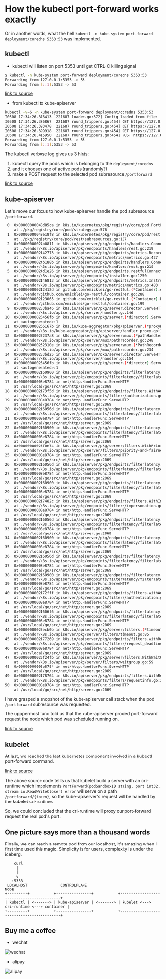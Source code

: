 # How the kubectl port-forward works exactly

Or in another words, what the hell `kubectl -n kube-system port-forward
deployment/coredns 5353:53` was implemented.

## kubectl

- kubectl will listen on port 5353 until get CTRL-C killing signal

```bash
$ kubectl -n kube-system port-forward deployment/coredns 5353:53
Forwarding from 127.0.0.1:5353 -> 53
Forwarding from [::1]:5353 -> 53
```

[link to source](https://github.com/kubernetes/kubernetes/blob/3dd0597843ced8270bbbb9d26ac390397e2c4166/staging/src/k8s.io/kubectl/pkg/cmd/portforward/portforward.go#L401)

- from kubectl to kube-apiserver

```bash
kubectl -v=6 -n kube-system port-forward deployment/coredns 5353:53
I0508 17:34:26.376413  221687 loader.go:372] Config loaded from file:  /home/park/.kube/config
I0508 17:34:26.386867  221687 round_trippers.go:454] GET https://127.0.0.1:45691/apis/apps/v1/namespaces/kube-system/deployments/coredns 200 OK in 6 milliseconds
I0508 17:34:26.393478  221687 round_trippers.go:454] GET https://127.0.0.1:45691/api/v1/namespaces/kube-system/pods?labelSelector=k8s-app%3Dkube-dns 200 OK in 2 milliseconds
I0508 17:34:26.399918  221687 round_trippers.go:454] GET https://127.0.0.1:45691/api/v1/namespaces/kube-system/pods/coredns-df9744896-vh84c 200 OK in 1 milliseconds
I0508 17:34:26.415950  221687 round_trippers.go:454] POST https://127.0.0.1:45691/api/v1/namespaces/kube-system/pods/coredns-df9744896-vh84c/portforward 101 Switching Protocols in 12 milliseconds
Forwarding from 127.0.0.1:5353 -> 53
Forwarding from [::1]:5353 -> 53
```

The kubectl verbose log gives us 3 hints:

1. kubectl query the pods which is belonging to the `deployment/coredns`
2. and it chooses one of active pods (randomly?)
3. make a POST request to the selected pod subresource `/portforward`

[link to source](https://github.com/kubernetes/kubernetes/blob/3dd0597843ced8270bbbb9d26ac390397e2c4166/staging/src/k8s.io/kubectl/pkg/cmd/portforward/portforward.go#L408)

## kube-apiserver

Let's move our focus to how kube-apiserver handle the pod subresource `/portforward`.

```bash
 0  0x00000000048d85ca in k8s.io/kubernetes/pkg/registry/core/pod.PortForwardLocation
    at ./pkg/registry/core/pod/strategy.go:576
 1  0x00000000048e18f8 in k8s.io/kubernetes/pkg/registry/core/pod/rest.(*PortForwardREST).Connect
    at ./pkg/registry/core/pod/rest/subresources.go:187
 2  0x00000000024b0811 in k8s.io/apiserver/pkg/endpoints/handlers.ConnectResource.func1.1
    at ./vendor/k8s.io/apiserver/pkg/endpoints/handlers/rest.go:219
 3  0x0000000002142773 in k8s.io/apiserver/pkg/endpoints/metrics.RecordLongRunning
    at ./vendor/k8s.io/apiserver/pkg/endpoints/metrics/metrics.go:427
 4  0x00000000024b188b in k8s.io/apiserver/pkg/endpoints/handlers.ConnectResource.func1
    at ./vendor/k8s.io/apiserver/pkg/endpoints/handlers/rest.go:218
 5  0x00000000024d1e26 in k8s.io/apiserver/pkg/endpoints.restfulConnectResource.func1
    at ./vendor/k8s.io/apiserver/pkg/endpoints/installer.go:1250
 6  0x0000000002146813 in k8s.io/apiserver/pkg/endpoints/metrics.InstrumentRouteFunc.func1
    at ./vendor/k8s.io/apiserver/pkg/endpoints/metrics/metrics.go:483
 7  0x000000000212412d in github.com/emicklei/go-restful.(*Container).dispatch
    at ./vendor/github.com/emicklei/go-restful/container.go:288
 8  0x0000000002123065 in github.com/emicklei/go-restful.(*Container).Dispatch
    at ./vendor/github.com/emicklei/go-restful/container.go:199
 9  0x000000000253ba46 in k8s.io/apiserver/pkg/server.director.ServeHTTP
    at ./vendor/k8s.io/apiserver/pkg/server/handler.go:146
10  0x00000000025456fb in k8s.io/apiserver/pkg/server.(*director).ServeHTTP
    at <autogenerated>:1
11  0x000000000266167b in k8s.io/kube-aggregator/pkg/apiserver.(*proxyHandler).ServeHTTP
    at ./vendor/k8s.io/kube-aggregator/pkg/apiserver/handler_proxy.go:123
12  0x00000000023237a8 in k8s.io/apiserver/pkg/server/mux.(*pathHandler).ServeHTTP
    at ./vendor/k8s.io/apiserver/pkg/server/mux/pathrecorder.go:248
13  0x000000000232310e in k8s.io/apiserver/pkg/server/mux.(*PathRecorderMux).ServeHTTP
    at ./vendor/k8s.io/apiserver/pkg/server/mux/pathrecorder.go:234
14  0x000000000253bd25 in k8s.io/apiserver/pkg/server.director.ServeHTTP
    at ./vendor/k8s.io/apiserver/pkg/server/handler.go:154
15  0x00000000025456fb in k8s.io/apiserver/pkg/server.(*director).ServeHTTP
    at <autogenerated>:1
16  0x0000000002160900 in k8s.io/apiserver/pkg/endpoints/filterlatency.trackCompleted.func1
    at ./vendor/k8s.io/apiserver/pkg/endpoints/filterlatency/filterlatency.go:95
17  0x00000000008e8784 in net/http.HandlerFunc.ServeHTTP
    at /usr/local/go/src/net/http/server.go:2069
18  0x0000000002173f5d in k8s.io/apiserver/pkg/endpoints/filters.WithAuthorization.func1
    at ./vendor/k8s.io/apiserver/pkg/endpoints/filters/authorization.go:64
19  0x00000000008e8784 in net/http.HandlerFunc.ServeHTTP
    at /usr/local/go/src/net/http/server.go:2069
20  0x000000000216056d in k8s.io/apiserver/pkg/endpoints/filterlatency.trackStarted.func1
    at ./vendor/k8s.io/apiserver/pkg/endpoints/filterlatency/filterlatency.go:71
21  0x00000000008e8784 in net/http.HandlerFunc.ServeHTTP
    at /usr/local/go/src/net/http/server.go:2069
22  0x0000000002160900 in k8s.io/apiserver/pkg/endpoints/filterlatency.trackCompleted.func1
    at ./vendor/k8s.io/apiserver/pkg/endpoints/filterlatency/filterlatency.go:95
23  0x00000000008e8784 in net/http.HandlerFunc.ServeHTTP
    at /usr/local/go/src/net/http/server.go:2069
24  0x00000000023f0e74 in k8s.io/apiserver/pkg/server/filters.WithPriorityAndFairness.func1
    at ./vendor/k8s.io/apiserver/pkg/server/filters/priority-and-fairness.go:90
25  0x00000000008e8784 in net/http.HandlerFunc.ServeHTTP
    at /usr/local/go/src/net/http/server.go:2069
26  0x000000000216056d in k8s.io/apiserver/pkg/endpoints/filterlatency.trackStarted.func1
    at ./vendor/k8s.io/apiserver/pkg/endpoints/filterlatency/filterlatency.go:71
27  0x00000000008e8784 in net/http.HandlerFunc.ServeHTTP
    at /usr/local/go/src/net/http/server.go:2069
28  0x0000000002160900 in k8s.io/apiserver/pkg/endpoints/filterlatency.trackCompleted.func1
    at ./vendor/k8s.io/apiserver/pkg/endpoints/filterlatency/filterlatency.go:95
29  0x00000000008e8784 in net/http.HandlerFunc.ServeHTTP
    at /usr/local/go/src/net/http/server.go:2069
30  0x000000000217482c in k8s.io/apiserver/pkg/endpoints/filters.WithImpersonation.func1
    at ./vendor/k8s.io/apiserver/pkg/endpoints/filters/impersonation.go:50
31  0x00000000008e8784 in net/http.HandlerFunc.ServeHTTP
    at /usr/local/go/src/net/http/server.go:2069
32  0x000000000216056d in k8s.io/apiserver/pkg/endpoints/filterlatency.trackStarted.func1
    at ./vendor/k8s.io/apiserver/pkg/endpoints/filterlatency/filterlatency.go:71
33  0x00000000008e8784 in net/http.HandlerFunc.ServeHTTP
    at /usr/local/go/src/net/http/server.go:2069
34  0x0000000002160900 in k8s.io/apiserver/pkg/endpoints/filterlatency.trackCompleted.func1
    at ./vendor/k8s.io/apiserver/pkg/endpoints/filterlatency/filterlatency.go:95
35  0x00000000008e8784 in net/http.HandlerFunc.ServeHTTP
    at /usr/local/go/src/net/http/server.go:2069
36  0x000000000216056d in k8s.io/apiserver/pkg/endpoints/filterlatency.trackStarted.func1
    at ./vendor/k8s.io/apiserver/pkg/endpoints/filterlatency/filterlatency.go:71
37  0x00000000008e8784 in net/http.HandlerFunc.ServeHTTP
    at /usr/local/go/src/net/http/server.go:2069
38  0x0000000002160900 in k8s.io/apiserver/pkg/endpoints/filterlatency.trackCompleted.func1
    at ./vendor/k8s.io/apiserver/pkg/endpoints/filterlatency/filterlatency.go:95
39  0x00000000008e8784 in net/http.HandlerFunc.ServeHTTP
    at /usr/local/go/src/net/http/server.go:2069
40  0x0000000002172fff in k8s.io/apiserver/pkg/endpoints/filters.withAuthentication.func1
    at ./vendor/k8s.io/apiserver/pkg/endpoints/filters/authentication.go:80
41  0x00000000008e8784 in net/http.HandlerFunc.ServeHTTP
    at /usr/local/go/src/net/http/server.go:2069
42  0x00000000021606f6 in k8s.io/apiserver/pkg/endpoints/filterlatency.trackStarted.func1
    at ./vendor/k8s.io/apiserver/pkg/endpoints/filterlatency/filterlatency.go:80
43  0x00000000008e8784 in net/http.HandlerFunc.ServeHTTP
    at /usr/local/go/src/net/http/server.go:2069
44  0x00000000023ecb0b in k8s.io/apiserver/pkg/server/filters.(*timeoutHandler).ServeHTTP
    at ./vendor/k8s.io/apiserver/pkg/server/filters/timeout.go:85
45  0x0000000002177269 in k8s.io/apiserver/pkg/endpoints/filters.withRequestDeadline.func1
    at ./vendor/k8s.io/apiserver/pkg/endpoints/filters/request_deadline.go:66
46  0x00000000008e8784 in net/http.HandlerFunc.ServeHTTP
    at /usr/local/go/src/net/http/server.go:2069
47  0x00000000023f24fb in k8s.io/apiserver/pkg/server/filters.WithWaitGroup.func1
    at ./vendor/k8s.io/apiserver/pkg/server/filters/waitgroup.go:59
48  0x00000000008e8784 in net/http.HandlerFunc.ServeHTTP
    at /usr/local/go/src/net/http/server.go:2069
49  0x0000000002178764 in k8s.io/apiserver/pkg/endpoints/filters.WithRequestInfo.func1
    at ./vendor/k8s.io/apiserver/pkg/endpoints/filters/requestinfo.go:39
50  0x00000000008e8784 in net/http.HandlerFunc.ServeHTTP
    at /usr/local/go/src/net/http/server.go:2069
```

I have grasped a snopshot of the kube-apiserver call stack when the pod
`/portforward` subresource was requested.

The upppermost func told us that the kube-apiserver proxied port-forward request
the node which pod was scheduled running on.

[link to source](https://github.com/kubernetes/kubernetes/blob/7b2776b89fb1be28d4e9203bdeec079be903c103/staging/src/k8s.io/apimachinery/pkg/util/proxy/upgradeaware.go#L371)

## kubelet

At last, we reached the last kubernetes component involved in a kubectl
port-forward command.

[link to source](https://github.com/kubernetes/kubernetes/blob/7b2776b89fb1be28d4e9203bdeec079be903c103/pkg/kubelet/cri/streaming/server.go#L108)

The above source code tellls us that kubelet build a server with an cri-runtime
which impplements `PortForward(podSandboxID string, port int32, stream
io.ReadWriteCloser) error` will serve on a path `/portforward/{token}`, so the
kube-apiserver's request will be handled by the kubelet cri-runtime.

So, we could concluded that the cri-runtime will proxy our port-forward request
the real pod's port.

## One picture says more than a thousand words

Finally, we can reach a remote pod from our localhost, it's amazing when I first
time used this magic. Simplicity is for users, complexity is under the iceberg.

```text
    curl
     |
     |
     v
   :5353
 LOCALHOST               CONTROLPLANE                                NODE
+---------+           +----------------+           +-------------------------------------------+
| kubectl | <-------> | kube-apiserver | <-------> | kubelet <---> cri-runtime <---> container |
+---------+           +----------------+           +-------------------------------------------+
```

## Buy me a coffee

- wechat

![wechat](../img/wechat.png)

- alipay

![alipay](../img/alipay.png)
